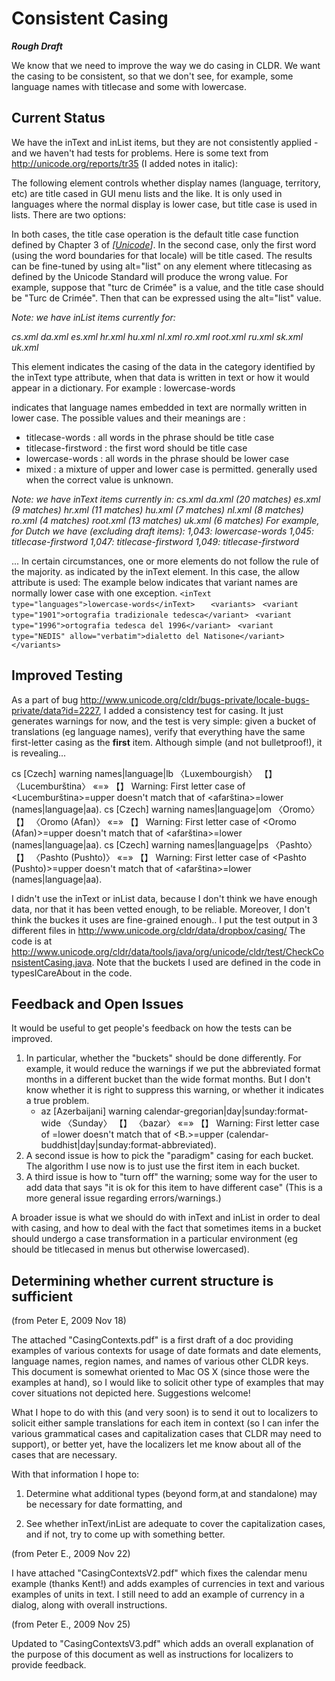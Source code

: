 # Consistent Casing

***Rough Draft***

We know that we need to improve the way we do casing in CLDR. We want the casing
to be consistent, so that we don't see, for example, some language names with
titlecase and some with lowercase.

## Current Status

We have the inText and inList items, but they are not consistently applied - and
we haven't had tests for problems. Here is some text from
<http://unicode.org/reports/tr35> (I added notes in italic):

<inList>

The following element controls whether display names (language, territory, etc)
are     title cased in GUI menu lists and the like. It is only used in languages
where the normal display is lower case, but title case is used in lists. There
are two options:

<inList casing="titlecase-words">       <inList casing="titlecase-firstword">

In both cases, the title case operation is the default title case function
defined by Chapter 3 of
*\[[Unicode](http://unicode.org/reports/tr35/#Unicode)\]*. In the second case,
only the first word (using the word boundaries for that locale) will be title
cased. The results can be fine-tuned by using alt="list" on any element where
titlecasing as defined by the Unicode Standard will produce the wrong value. For
example, suppose that "turc de Crimée" is a value, and the title case should be
"Turc de Crimée". Then that can be expressed using the alt="list" value.

*Note: we have inList items currently for:*

*cs.xml*
*da.xml*
*es.xml*
*hr.xml*
*hu.xml*
*nl.xml*
*ro.xml*
*root.xml*
*ru.xml*
*sk.xml*
*uk.xml*

<inText>

This element indicates the casing of the data in the category identified by the
inText type attribute, when that data is written in text or how it would appear
in a dictionary. For example :  <inText
type="languages">lowercase-words</inText>

indicates that language names embedded in text are normally written in lower
case. The possible values and their meanings are :

*   titlecase-words : all words in the phrase should be title case
*   titlecase-firstword : the first word should be title case
*   lowercase-words : all words in the phrase should be lower case
*   mixed : a mixture of upper and lower case is permitted. generally used when
    the correct value is unknown.

*Note: we have inText items currently in:*
*cs.xml*
*da.xml (20 matches)*
*es.xml (9 matches)*
*hr.xml (11 matches)*
*hu.xml (7 matches)*
*nl.xml (8 matches)*
*ro.xml (4 matches)*
*root.xml (13 matches)*
*uk.xml (6 matches)*
*For example, for Dutch we have (excluding draft items):*
*1,043: <inText type="currency">lowercase-words</inText>*
*1,045: <inText type="languages">titlecase-firstword</inText>*
*1,047: <inText type="scripts">titlecase-firstword</inText>*
*1,049: <inText type="territories">titlecase-firstword</inText>*

...
In certain circumstances, one or more elements do not follow the rule of the
majority. as indicated by the inText element. In this case, the allow attribute
is used:
The example below indicates that variant names are normally lower case with one
exception.
`<inText type="languages">lowercase-words</inText>`
` 	<variants>`
` <variant type="1901">ortografia tradizionale tedesca</variant>`
` <variant type="1996">ortografia tedesca del 1996</variant>`
` <variant type="NEDIS" allow="verbatim">dialetto del Natisone</variant>`
`       </variants>`

## Improved Testing

As a part of bug
<http://www.unicode.org/cldr/bugs-private/locale-bugs-private/data?id=2227>, I
added a consistency test for casing. It just generates warnings for now, and the
test is very simple: given a bucket of translations (eg language names), verify
that everything have the same first-letter casing as the **first** item.
Although simple (and not bulletproof!), it is revealing...

cs \[Czech\] warning names|language|lb 〈Luxembourgish〉 【】 〈Lucemburština〉 «=» 【】
Warning: First letter case of <Lucemburština>=upper doesn't match that of
<afarština>=lower (names|language|aa).
cs \[Czech\] warning names|language|om 〈Oromo〉 【】 〈Oromo (Afan)〉 «=» 【】 Warning:
First letter case of <Oromo (Afan)>=upper doesn't match that of
<afarština>=lower (names|language|aa).
cs \[Czech\] warning names|language|ps 〈Pashto〉 【】 〈Pashto (Pushto)〉 «=» 【】
Warning: First letter case of <Pashto (Pushto)>=upper doesn't match that of
<afarština>=lower (names|language|aa).

I didn't use the inText or inList data, because I don't think we have enough
data, nor that it has been vetted enough, to be reliable. Moreover, I don't
think the buckes it uses are fine-grained enough.. I put the test output in 3
different files in <http://www.unicode.org/cldr/data/dropbox/casing/>
The code is at
<http://www.unicode.org/cldr/data/tools/java/org/unicode/cldr/test/CheckConsistentCasing.java>.
Note that the buckets I used are defined in the code in typesICareAbout in the
code.

## Feedback and Open Issues

It would be useful to get people's feedback on how the tests can be improved.

1.  In particular, whether the "buckets" should be done differently. For
    example, it would reduce the warnings if we put the abbreviated format
    months in a different bucket than the wide format months. But I don't know
    whether it is right to suppress this warning, or whether it indicates a true
    problem.
    *   az \[Azerbaijani\] warning calendar-gregorian|day|sunday:format-wide
        〈Sunday〉 【】 〈bazar〉 «=» 【】 Warning: First letter case of <bazar>=lower
        doesn't match that of <B.>=upper
        (calendar-buddhist|day|sunday:format-abbreviated).
2.  A second issue is how to pick the "paradigm" casing for each bucket. The
    algorithm I use now is to just use the first item in each bucket.
3.  A third issue is how to "turn off" the warning; some way for the user to add
    data that says "it is ok for this item to have different case" (This is a
    more general issue regarding errors/warnings.)

A broader issue is what we should do with inText and inList in order to deal
with casing, and how to deal with the fact that sometimes items in a bucket
should undergo a case transformation in a particular environment (eg should be
titlecased in menus but otherwise lowercased).

## Determining whether current structure is sufficient

(from Peter E, 2009 Nov 18)

The attached "CasingContexts.pdf" is a first draft of a doc providing examples
of various contexts for usage of date formats and date elements, language names,
region names, and names of various other CLDR keys. This document is somewhat
oriented to Mac OS X (since those were the examples at hand), so I would like to
solicit other type of examples that may cover situations not depicted here.
Suggestions welcome!

What I hope to do with this (and very soon) is to send it out to localizers to
solicit either sample translations for each item in context (so I can infer the
various grammatical cases and capitalization cases that CLDR may need to
support), or better yet, have the localizers let me know about all of the cases
that are necessary.

With that information I hope to:

1. Determine what additional types (beyond form,at and standalone) may be
necessary for date formatting, and

2. See whether inText/inList are adequate to cover the capitalization cases, and
if not, try to come up with something better.

(from Peter E., 2009 Nov 22)

I have attached "CasingContextsV2.pdf" which fixes the calendar menu example
(thanks Kent!) and adds examples of currencies in text and various examples of
units in text. I still need to add an example of currency in a dialog, along
with overall instructions.

(from Peter E., 2009 Nov 25)

Updated to "CasingContextsV3.pdf" which adds an overall explanation of the
purpose of this document as well as instructions for localizers to provide
feedback.
